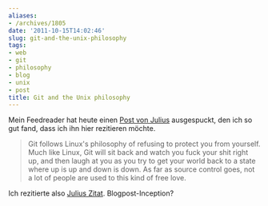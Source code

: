 ```yaml
---
aliases:
- /archives/1805
date: '2011-10-15T14:02:46'
slug: git-and-the-unix-philosophy
tags:
- web
- git
- philosophy
- blog
- unix
- post
title: Git and the Unix philosophy
---
```


Mein Feedreader hat heute einen [Post von Julius](http://blog.plenz.com/2011-10/git-and-the-unix-philosophy.html)
ausgespuckt, den ich so gut fand, dass ich ihn hier rezitieren möchte.

> Git follows Linux's philosophy of refusing to protect you from yourself. Much
> like Linux, Git will sit back and watch you fuck your shit right up, and then
> laugh at you as you try to get your world back to a state where up is up and
> down is down. As far as source control goes, not a lot of people are used to
> this kind of free love.

Ich rezitierte also [Julius Zitat](http://teddziuba.com/2010/08/too-smart-for-git.html).
Blogpost-Inception?